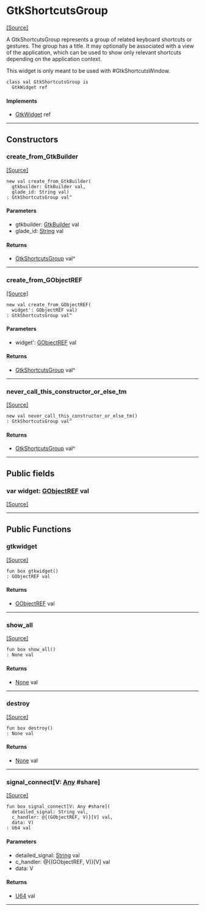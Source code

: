 # GtkShortcutsGroup
<span class="source-link">[[Source]](src/gtk3/GtkShortcutsGroup.md#L6)</span>

A GtkShortcutsGroup represents a group of related keyboard shortcuts
or gestures. The group has a title. It may optionally be associated with
a view of the application, which can be used to show only relevant shortcuts
depending on the application context.

This widget is only meant to be used with #GtkShortcutsWindow.


```pony
class val GtkShortcutsGroup is
  GtkWidget ref
```

#### Implements

* [GtkWidget](gtk3-GtkWidget.md) ref

---

## Constructors

### create_from_GtkBuilder
<span class="source-link">[[Source]](src/gtk3/GtkShortcutsGroup.md#L19)</span>


```pony
new val create_from_GtkBuilder(
  gtkbuilder: GtkBuilder val,
  glade_id: String val)
: GtkShortcutsGroup val^
```
#### Parameters

*   gtkbuilder: [GtkBuilder](gtk3-GtkBuilder.md) val
*   glade_id: [String](builtin-String.md) val

#### Returns

* [GtkShortcutsGroup](gtk3-GtkShortcutsGroup.md) val^

---

### create_from_GObjectREF
<span class="source-link">[[Source]](src/gtk3/GtkShortcutsGroup.md#L22)</span>


```pony
new val create_from_GObjectREF(
  widget': GObjectREF val)
: GtkShortcutsGroup val^
```
#### Parameters

*   widget': [GObjectREF](minimal-browser-..-gobject-GObjectREF.md) val

#### Returns

* [GtkShortcutsGroup](gtk3-GtkShortcutsGroup.md) val^

---

### never_call_this_constructor_or_else_tm
<span class="source-link">[[Source]](src/gtk3/GtkShortcutsGroup.md#L25)</span>


```pony
new val never_call_this_constructor_or_else_tm()
: GtkShortcutsGroup val^
```

#### Returns

* [GtkShortcutsGroup](gtk3-GtkShortcutsGroup.md) val^

---

## Public fields

### var widget: [GObjectREF](minimal-browser-..-gobject-GObjectREF.md) val
<span class="source-link">[[Source]](src/gtk3/GtkShortcutsGroup.md#L15)</span>



---

## Public Functions

### gtkwidget
<span class="source-link">[[Source]](src/gtk3/GtkShortcutsGroup.md#L17)</span>


```pony
fun box gtkwidget()
: GObjectREF val
```

#### Returns

* [GObjectREF](minimal-browser-..-gobject-GObjectREF.md) val

---

### show_all
<span class="source-link">[[Source]](src/gtk3/GtkWidget.md#L4)</span>


```pony
fun box show_all()
: None val
```

#### Returns

* [None](builtin-None.md) val

---

### destroy
<span class="source-link">[[Source]](src/gtk3/GtkWidget.md#L7)</span>


```pony
fun box destroy()
: None val
```

#### Returns

* [None](builtin-None.md) val

---

### signal_connect\[V: [Any](builtin-Any.md) #share\]
<span class="source-link">[[Source]](src/gtk3/GtkWidget.md#L10)</span>


```pony
fun box signal_connect[V: Any #share](
  detailed_signal: String val,
  c_handler: @{(GObjectREF, V)}[V] val,
  data: V)
: U64 val
```
#### Parameters

*   detailed_signal: [String](builtin-String.md) val
*   c_handler: @{(GObjectREF, V)}[V] val
*   data: V

#### Returns

* [U64](builtin-U64.md) val

---

